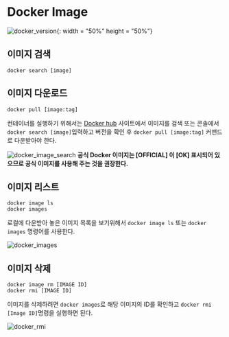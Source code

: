 # Docker Image

![docker_version](https://user-images.githubusercontent.com/76420201/104095250-38d81c00-52d9-11eb-8a97-c52fbc07c4a0.GIF){: width = "50%" height = "50%"}

## 이미지 검색
`docker search [image]`
## 이미지 다운로드
`docker pull [image:tag]`

컨테이너를 실행하기 위해서는 [Docker hub](https://hub.docker.com/) 사이트에서 이미지를 검색 또는 콘솔에서 `docker search [image]`입력하고 버전을 확인 후 `docker pull [image:tag]` 커맨드로 다운받아야 한다. 

![docker_image_search](https://user-images.githubusercontent.com/76420201/104095269-4ab9bf00-52d9-11eb-836e-c274f111eff1.GIF)
**공식 Docker 이미지는 [OFFICIAL] 이 [OK] 표시되어 있으므로 공식 이미지를 사용해 주는 것을 권장한다.**
<br/>

## 이미지 리스트
`docker image ls`<br/> 
`docker images`

로컬에 다운받아 놓은 이미지 목록을 보기위해서 `docker image ls` 또는 `docker images` 명령어를 사용한다.

![docker_images](https://user-images.githubusercontent.com/76420201/104117522-3f13da00-5365-11eb-9b06-96aa3b2da7e0.GIF)

## 이미지 삭제 
`docker image rm [IMAGE ID]`<br/>
`docker rmi [IMAGE ID]`

이미지를 삭제하려면 `docker images`로 해당 이미지의 ID를 확인하고 `docker rmi [Image ID]`명령을 실행하면 된다.

![docker_rmi](https://user-images.githubusercontent.com/76420201/104117663-5dc6a080-5366-11eb-8bc4-4898c3ca9155.GIF)

